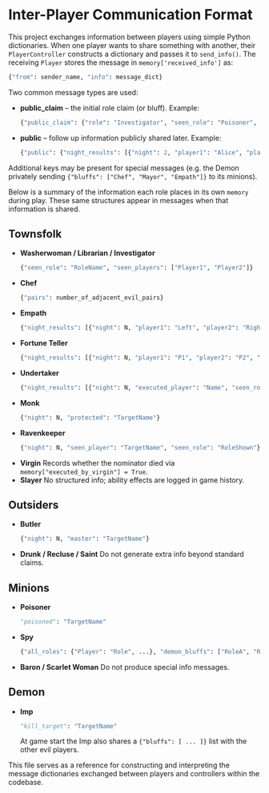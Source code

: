 # Inter-Player Communication Format

This project exchanges information between players using simple Python dictionaries. When one player wants to share something with another, their `PlayerController` constructs a dictionary and passes it to `send_info()`. The receiving `Player` stores the message in `memory['received_info']` as:

```python
{"from": sender_name, "info": message_dict}
```

Two common message types are used:

- **public_claim** – the initial role claim (or bluff). Example:
  ```python
  {"public_claim": {"role": "Investigator", "seen_role": "Poisoner", "seen_players": ["Alice", "Bob"]}}
  ```
- **public** – follow up information publicly shared later. Example:
  ```python
  {"public": {"night_results": [{"night": 2, "player1": "Alice", "player2": "Bob", "ping": False}]}}
  ```

Additional keys may be present for special messages (e.g. the Demon privately sending `{"bluffs": ["Chef", "Mayor", "Empath"]}` to its minions).

Below is a summary of the information each role places in its own `memory` during play. These same structures appear in messages when that information is shared.

## Townsfolk

- **Washerwoman / Librarian / Investigator**
  ```python
  {"seen_role": "RoleName", "seen_players": ["Player1", "Player2"]}
  ```
- **Chef**
  ```python
  {"pairs": number_of_adjacent_evil_pairs}
  ```
- **Empath**
  ```python
  {"night_results": [{"night": N, "player1": "Left", "player2": "Right", "num_evil": count}]}
  ```
- **Fortune Teller**
  ```python
  {"night_results": [{"night": N, "player1": "P1", "player2": "P2", "ping": True_or_False}]}
  ```
- **Undertaker**
  ```python
  {"night_results": [{"night": N, "executed_player": "Name", "seen_role": "Role"}]}
  ```
- **Monk**
  ```python
  {"night": N, "protected": "TargetName"}
  ```
- **Ravenkeeper**
  ```python
  {"night": N, "seen_player": "TargetName", "seen_role": "RoleShown"}
  ```
- **Virgin**
  Records whether the nominator died via `memory["executed_by_virgin"] = True`.
- **Slayer**
  No structured info; ability effects are logged in game history.

## Outsiders

- **Butler**
  ```python
  {"night": N, "master": "TargetName"}
  ```
- **Drunk / Recluse / Saint**
  Do not generate extra info beyond standard claims.

## Minions

- **Poisoner**
  ```python
  "poisoned": "TargetName"
  ```
- **Spy**
  ```python
  {"all_roles": {"Player": "Role", ...}, "demon_bluffs": ["RoleA", "RoleB", "RoleC"]}
  ```
- **Baron / Scarlet Woman**
  Do not produce special info messages.

## Demon

- **Imp**
  ```python
  "kill_target": "TargetName"
  ```
  At game start the Imp also shares a `{"bluffs": [ ... ]}` list with the other evil players.

This file serves as a reference for constructing and interpreting the message dictionaries exchanged between players and controllers within the codebase.

